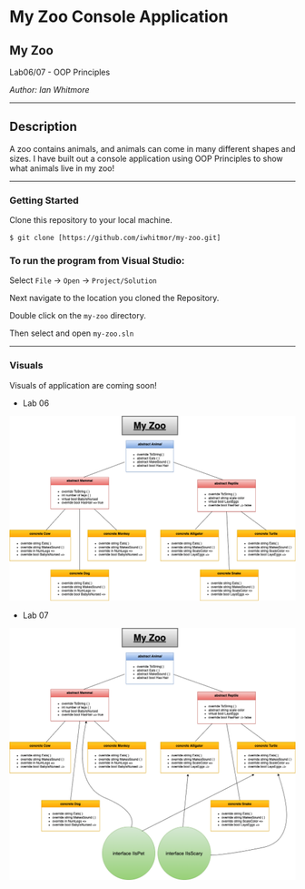 # My Zoo Console Application

## My Zoo

Lab06/07 - OOP Principles

*Author: Ian Whitmore*

----

## Description

A zoo contains animals, and animals can come in many different shapes and sizes. I have built out a console application using OOP Principles to show what animals live in my zoo!

---

### Getting Started
Clone this repository to your local machine.

```
$ git clone [https://github.com/iwhitmor/my-zoo.git]
```

### To run the program from Visual Studio:
Select ```File``` -> ```Open``` -> ```Project/Solution```

Next navigate to the location you cloned the Repository.

Double click on the ```my-zoo``` directory.

Then select and open ```my-zoo.sln```

---

### Visuals

Visuals of application are coming soon!

* Lab 06

![zoo1](./my-zoo-lab-6.png)

* Lab 07

![zoo2](./my-zoo-lab-7.png)